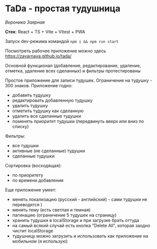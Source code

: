 # TaDa - простая тудушница

_Вероника Заярная_

**Стек**: React + TS + Vite + Vitest + PWA

Запуск dev-режима командой `npm i && npm run start`

Посмотреть рабочее приложение можно здесь https://zayarnaya.github.io/tada/

Основной функционал (добавление, редактирование, удаление, отметка, удаление всех сделанных) и фильтры протестированы

Простое приложение для записи тудушек. Ограничение на тудушку - 300 знаков. Приложение годно:

- добавить тудушку
- редактировать добавленную тудушку
- удалить тудушку
- отметить тудушку как сделанную
- удалить все сделанные тудушки
- поменять приоритет тудушки (передвинуть вверх или вниз по списку)

Фильтры:

- все тудушки
- активные (не сделанные) тудушки
- сделанные тудушки

Сортировка (восходящая):

- по приоритету
- по времени добавления

Еще приложение умеет:

- менять локализацию (русский - английский) - сами тудушки не переводятся )
- менять тему (есть светлая и темная)
- пагинацию (ограничение 5 тудушек на страницу)
- хранить тудушки в localStorage и при загрузке брать оттуда
- на самый всякий случай есть кнопка "Delete All", которая заодно чистит localStorage
- тудушницу можно загрузить и использовать как приложение на мобильном (я использую)
